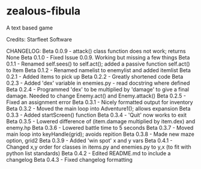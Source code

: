 # zealous-fibula
A text based game

Credits: Starfleet Software

CHANGELOG:
Beta 0.0.9 - attack() class function does not work; returns None
Beta 0.1.0 - Fixed Issue 0.0.9. Working but missing a few things
Beta 0.1.1 - Renamed self.sees() to self.act(); added a passive function self.act() to Item
Beta 0.1.2 - Renamed namelist to enemylist and added itemlist
Beta 0.2.1 - Added items to pick up
Beta 0.2.2 - Greatly shortened code
Beta 0.2.3 - Added 'dex' variable in enemies.py - read docstring where defined
Beta 0.2.4 - Programmed 'dex' to be multiplied by 'damage' to give a final damage. Needed to change Enemy.act() and Enemy.attack()
Beta 0.2.5 - Fixed an assignment error
Beta 0.3.1 - Nicely formatted output for inventory
Beta 0.3.2 - Moved the main loop into Adventure1(); allows expansion
Beta 0.3.3 - Added startScreen() function
Beta 0.3.4 - 'Quit' now works to exit
Beta 0.3.5 - Lowered difference of (item.damage multiplied by item.dex) and enemy.hp
Beta 0.3.6 - Lowered battle time to 5 seconds
Beta 0.3.7 - Moved main loop into keyHandle(grid); avoids repition
Beta 0.3.8 - Made new maze option, grid2
Beta 0.3.9 - Added 'win spot' x and y vars
Beta 0.4.1 - Changed x,y order for classes in items.py and enemies.py to y,x (to fit with python list standards)
Beta 0.4.2 - Edited README.md to include a changelog
Beta 0.4.3 - Fixed changelog formatting